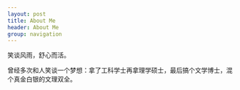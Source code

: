 ```yaml
---
layout: post
title: About Me
header: About Me
group: navigation
---
```




笑谈风雨，舒心而活。

曾经多次和人笑谈一个梦想：拿了工科学士再拿理学硕士，最后搞个文学博士，混个真金白银的文理双全。

